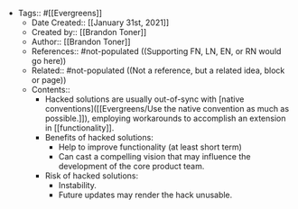 - Tags:: #[[Evergreens]]
    - Date Created:: [[January 31st, 2021]]
    - Created by:: [[Brandon Toner]]
    - Author:: [[Brandon Toner]]
    - References:: #not-populated ((Supporting FN, LN, EN, or RN would go here))
    - Related:: #not-populated ((Not a reference, but a related idea, block or page))
    - Contents:: 
        - Hacked solutions are usually out-of-sync with [native conventions]([[Evergreens/Use the native convention as much as possible.]]), employing workarounds to accomplish an extension in [[functionality]].
        - Benefits of hacked solutions:
            - Help to improve functionality (at least short term)
            - Can cast a compelling vision that may influence the development of the core product team. 
        - Risk of hacked solutions:
            - Instability.
            - Future updates may render the hack unusable.
